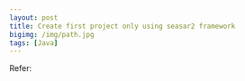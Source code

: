```yaml
---
layout: post
title: Create first project only using seasar2 framework
bigimg: /img/path.jpg
tags: [Java]
---
```





Refer:

